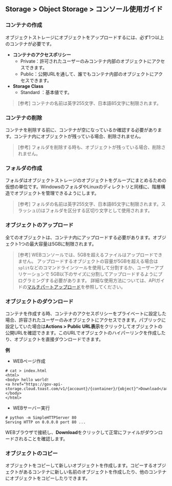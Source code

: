 ## Storage > Object Storage > コンソール使用ガイド


### コンテナの作成

オブジェクトストレージにオブジェクトをアップロードするには、必ず1つ以上のコンテナが必要です。

* **コンテナのアクセスポリシー**
    * Private：許可されたユーザーのみコンテナ内部のオブジェクトにアクセスできます。
    * Public：公開URLを通して、誰でもコンテナ内部のオブジェクトにアクセスできます。
* **Storage Class**
    * Standard ：基本値です。

> [参考]
> コンテナの名前は英字255文字、日本語85文字に制限されます。


### コンテナの削除
コンテナを削除する前に、コンテナが空になっているか確認する必要があります。コンテナ内にオブジェクトが残っている場合、削除されません。

> [参考]
> フォルダを削除する時も、オブジェクトが残っている場合、削除されません。

### フォルダの作成

フォルダはオブジェクトストレージのオブジェクトをグループにまとめるための仮想の単位です。WindowsのフォルダやLinuxのディレクトリと同様に、階層構造でオブジェクトを管理できるようにします。

> [参考]
> フォルダの名前は英字255文字、日本語85文字に制限されます。スラッシュ(/)はフォルダを区分する区切り文字として使用されます。


### オブジェクトのアップロード

全てのオブジェクトは、コンテナ内にアップロードする必要があります。オブジェクト1つの最大容量は5GBに制限されます。

> [参考]
> WEBコンソールでは、5GBを超えるファイルはアップロードできません。
> アップロードするオブジェクトの容量が5GBを超える場合は`split`などのコマンドラインツールを使用して分割するか、ユーザーアプリケーションで 5GB以下のサイズに分割してアップロードするようにプログラミングする必要があります。
> 詳細な使用方法については、APIガイドの[マルチパートアップロード](api-guide/#_10)を参照してください。

### オブジェクトのダウンロード

コンテナを作成する時、コンテナのアクセスポリシーをプライベートに設定した場合、許容されたユーザーのみオブジェクトにアクセスできます。パブリックに設定していた場合は**Actions > Public URL表示**をクリックしてオブジェクトの公開URLを確認できます。このURLでオブジェクトのハイパーリンクを作成したり、オブジェクトを直接ダウンロードできます。

**例**

* WEBページ作成

```
# cat > index.html
<html>
<body> hello world!
<a href="https://gov-api-storage.cloud.toast.com/v1/{account}/{container}/{object}">Download</a>
</body>
</html>
```

* WEBサーバー実行

```
# python -m SimpleHTTPServer 80
Serving HTTP on 0.0.0.0 port 80 ...
```

WEBブラウザで接続し、**Download**をクリックして正常にファイルがダウンロードされることを確認します。


### オブジェクトのコピー
オブジェクトをコピーして新しいオブジェクトを作成します。コピーするオブジェクトがあるコンテナに新しい名前のオブジェクトを作成したり、他のコンテナにオブジェクトをコピーしたりできます。
